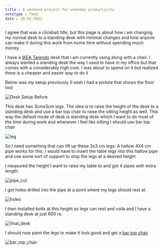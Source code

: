 ```yaml
---
title : A weekend project for weekday productivity
notetype : feed
date : 19-02-2022
---
```


I agree that was a clickbait title, but this page is about how i am changing my normal desk to a standing desk with minimal changes and how anyone can make it during this work from home time without spending much money.

I have a [IKEA Tarendo](https://www.ikea.com/ca/en/p/taerendoe-table-black-s99000483/) desk that i am currently using along with a chair. I always wanted a standing desk the way I used to have in my office but that comes with a considerably high cost. I was about to spend on it but realized there is a cheaper and easier way to do it

Below was my setup previously (I wish I had a picture that shows the floor too)

![Desk Setup Before](/assets/img/desk_setup_before.jpg)

This desk has 3cmx3cm legs. The idea is to raise the height of the desk to a standing desk and use a bar top chair to raise the sitting height as well. This way the default mode of desk is standing desk which I want to do most of the time during work and whenever i feel like sitting I should use bar top chair

![leg](/assets/img/leg.jpg)

So I need something that can lift up these 3x3 cm legs. A hallow 4X4 cm pipe works for this. I would have to insert the table legs into this hallow pipe and use some sort of support to stop the legs at a desired height

I measured the height I want to raise my table to and got 4 pipes with extra length. 

![pipe_cut](/assets/img/pipe_cut.jpg)

I got holes drilled into the pipe at a point where my legs should rest at. 

![holes](/assets/img/holes.jpg)

I then installed bolts at this height so legs can rest and voila and I have a standing desk at just 600 rs. 

![final_desk](/assets/img/final_desk.jpg)

I should now paint the legs to make it look good and get a [bar top chair](https://www.amazon.in/CHAIRWALE%C2%AE-Adjustable-Comfortable-Reception-MilkyWhite-Black/dp/B08Y937W2L/ref=sr_1_27?crid=1RXA1Z9PE9GB8&keywords=bar+top+chair&qid=1645300899&sprefix=bar+top+cai%2Caps%2C308&sr=8-27)

![bar_top_chair](/assets/img/bar_top_chair.jpg)
